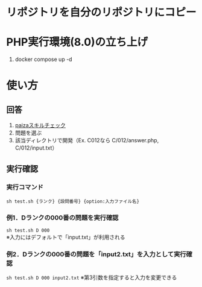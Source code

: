 # リポジトリを自分のリポジトリにコピー


# PHP実行環境(8.0)の立ち上げ
1. docker compose up -d

# 使い方
## 回答
1. [paizaスキルチェック](https://paiza.jp/challenges)
2. 問題を選ぶ
3. 該当ディレクトリで開発（Ex. C012なら C/012/answer.php, C/012/input.txt）

## 実行確認
### 実行コマンド
`sh test.sh {ランク} {設問番号} {option:入力ファイル名}`

### 例1．Dランクの000番の問題を実行確認  
`sh test.sh D 000`  
※入力にはデフォルトで「input.txt」が利用される

### 例2．Dランクの000番の問題を「input2.txt」を入力として実行確認  
`sh test.sh D 000 input2.txt`
※第3引数を指定すると入力を変更できる


